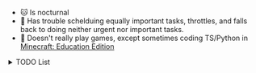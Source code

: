 <!--
Here are some ideas to get you started:

- 😄 Pronouns: ...
- ⚡ Fun fact: ...
-->

- 🐱 Is nocturnal
- 🙁 Has trouble schelduing equally important tasks, throttles, and falls back to doing neither urgent nor important tasks.
- 🧩 Doesn't really play games, except sometimes coding TS/Python in [Minecraft: Education Edition](https://education.minecraft.net/)

<details>
  <summary>TODO List</summary>
  
  - 贡献代码/文档给 Swift 社区
    - [x] [`#if canImport(some.submodule)`](https://github.com/apple/swift/pull/34094)
    - [ ] Swift educational notes
  - 申请实习
    - [ ] 刷 LeetCode？
  - 更新咕咕咕的项目
    - [ ] [翻译/校对 CS193p](https://github.com/Apollonyan/CS193p-Developing-Apps-for-iOS-Spring-2020)
    - [ ] 发布 Dynamic Dark Mode 更新
    - [ ] 更新 BilibiliKit 对番剧封面的支持
  
</details>
